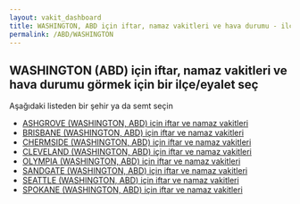 ```yaml
---
layout: vakit_dashboard
title: WASHINGTON, ABD için iftar, namaz vakitleri ve hava durumu - ilçe/eyalet seç
permalink: /ABD/WASHINGTON
---
```


## WASHINGTON (ABD) için iftar, namaz vakitleri ve hava durumu  görmek için bir ilçe/eyalet seç

Aşağıdaki listeden bir şehir ya da semt seçin

* [ASHGROVE (WASHINGTON, ABD) için iftar ve namaz vakitleri](/ABD/WASHINGTON/ASHGROVE)
* [BRISBANE (WASHINGTON, ABD) için iftar ve namaz vakitleri](/ABD/WASHINGTON/BRISBANE)
* [CHERMSIDE (WASHINGTON, ABD) için iftar ve namaz vakitleri](/ABD/WASHINGTON/CHERMSIDE)
* [CLEVELAND (WASHINGTON, ABD) için iftar ve namaz vakitleri](/ABD/WASHINGTON/CLEVELAND)
* [OLYMPIA (WASHINGTON, ABD) için iftar ve namaz vakitleri](/ABD/WASHINGTON/OLYMPIA)
* [SANDGATE (WASHINGTON, ABD) için iftar ve namaz vakitleri](/ABD/WASHINGTON/SANDGATE)
* [SEATTLE (WASHINGTON, ABD) için iftar ve namaz vakitleri](/ABD/WASHINGTON/SEATTLE)
* [SPOKANE (WASHINGTON, ABD) için iftar ve namaz vakitleri](/ABD/WASHINGTON/SPOKANE)

<script type="text/javascript">
  var GLOBAL_COUNTRY = 'ABD';
  var GLOBAL_CITY = 'WASHINGTON';
  var GLOBAL_STATE = 'WASHINGTON';
</script>
